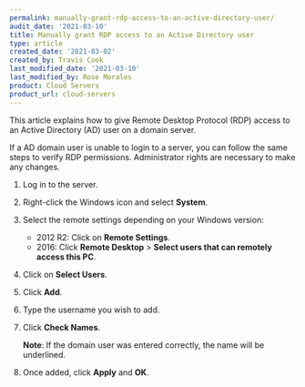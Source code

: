 ```yaml
---
permalink: manually-grant-rdp-access-to-an-active-directory-user/
audit_date: '2021-03-10'
title: Manually grant RDP access to an Active Directory user
type: article
created_date: '2021-03-02'
created_by: Travis Cook
last_modified_date: '2021-03-10'
last_modified_by: Rose Morales
product: Cloud Servers
product_url: cloud-servers
---
```


This article explains how to give Remote Desktop Protocol (RDP) access to an Active Directory (AD) user on a domain server.

If a AD domain user is unable to login to a server, you can follow the same steps to verify RDP permissions. Administrator rights are necessary to make any changes.

1. Log in to the server.

2. Right-click the Windows icon and select **System**. 

3. Select the remote settings depending on your Windows version:

   - 2012 R2: Click on **Remote Settings**. 
   - 2016: Click **Remote Desktop** > **Select users that can remotely access this PC**. 

4. Click on **Select Users**.

5. Click **Add**.

6. Type the username you wish to add.

7. Click **Check Names**.

   **Note**: If the domain user was entered correctly, the name will be underlined.

8. Once added, click **Apply** and **OK**.
